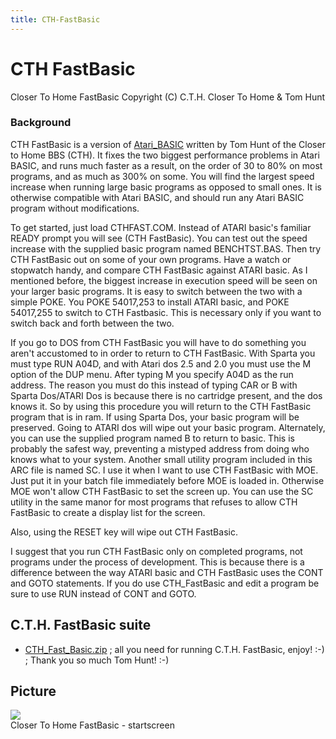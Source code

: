```yaml
---
title: CTH-FastBasic
---
```

# CTH FastBasic  
Closer To Home FastBasic Copyright (C) C.T.H. Closer To Home & Tom Hunt  
  
### Background  
CTH FastBasic is a version of [Atari_BASIC](../Atari_BASIC/index.md) written by Tom Hunt of the Closer to Home BBS (CTH). It fixes the two biggest performance problems in Atari BASIC, and runs much faster as a result, on the order of 30 to 80% on most programs, and as much as 300% on some. You will find the largest speed increase when running large basic programs as opposed to small ones. It is otherwise compatible with Atari BASIC, and should run any Atari BASIC program without modifications.  
  
To get started, just load CTHFAST.COM. Instead of ATARI basic's familiar READY prompt you will see (CTH FastBasic). You can test out the speed increase with the supplied basic program named BENCHTST.BAS. Then try CTH FastBasic out on some of your own programs. Have a watch or stopwatch handy, and compare CTH FastBasic against ATARI basic. As I mentioned before, the biggest increase in execution speed will be seen on your larger basic programs. It is easy to switch between the two with a simple POKE. You POKE 54017,253 to install ATARI basic, and POKE 54017,255 to switch to CTH Fastbasic. This is necessary only if you want to switch back and forth between the two.  
  
If you go to DOS from CTH FastBasic you will have to do something you aren't accustomed to in order to return to CTH FastBasic. With Sparta you must type RUN A04D, and with Atari dos 2.5 and 2.0 you must use the M option of the DUP menu. After typing M you specify A04D as the run address. The reason you must do this instead of typing CAR or B with Sparta Dos/ATARI Dos is because there is no cartridge present, and the dos knows it. So by using this procedure you will return to the CTH FastBasic program that is in ram. If using Sparta Dos, your basic program will be preserved. Going to ATARI dos will wipe out your basic program. Alternately, you can use the supplied program named B to return to basic. This is probably the safest way, preventing a mistyped address from doing who knows what to your system. Another small utility program included in this ARC file is named SC. I use it when I want to use CTH FastBasic with MOE. Just put it in your batch file immediately before MOE is loaded in. Otherwise MOE won't allow CTH FastBasic to set the screen up. You can use the SC utility in the same manor for most programs that refuses to allow CTH FastBasic to create a display list for the screen.  
  
Also, using the RESET key will wipe out CTH FastBasic.  
  
I suggest that you run CTH FastBasic only on completed programs, not programs under the process of development. This is because there is a difference between the way ATARI basic and CTH FastBasic uses the CONT and GOTO statements. If you do use CTH_FastBasic and edit a program be sure to use RUN instead of CONT and GOTO.  
  
## C.T.H. FastBasic suite  
- [CTH_Fast_Basic.zip](attachments/CTH_Fast_Basic.zip) ; all you need for running C.T.H. FastBasic, enjoy! :-) ; Thank you so much Tom Hunt! :-)  
  
## Picture  
![](attachments/Startscreen.jpg)  
Closer To Home FastBasic - startscreen  
